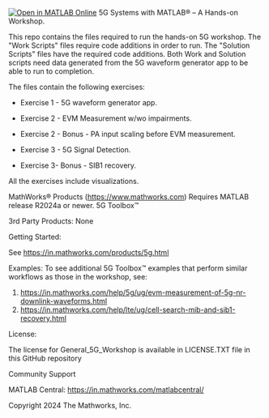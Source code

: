 [![Open in MATLAB Online](https://www.mathworks.com/images/responsive/global/open-in-matlab-online.svg)](https://matlab.mathworks.com/open/github/v1?repo=iabdallamath/5G-Workshop-)
5G Systems with MATLAB®  – A Hands-on Workshop. 

This repo contains the files required to run the hands-on 5G workshop.  The "Work Scripts" files require code additions in order to run.  The "Solution Scripts" files have the required code additions. Both Work and Solution scripts need data generated from the 5G waveform generator app to be able to run to completion.

The files contain the following exercises:


- Exercise 1 - 5G waveform generator app.

- Exercise 2 - EVM Measurement w/wo impairments.

- Exercise 2 - Bonus - PA input scaling before EVM measurement.

- Exercise 3 - 5G Signal Detection.

- Exercise 3- Bonus - SIB1 recovery.

All the exercises include visualizations.



MathWorks® Products (https://www.mathworks.com)
Requires MATLAB release R2024a or newer.
5G Toolbox™

3rd Party Products:
None

Getting Started:

See https://in.mathworks.com/products/5g.html

Examples:
To see additional 5G Toolbox™ examples that perform
similar workflows as those in the workshop, see:

1. https://in.mathworks.com/help/5g/ug/evm-measurement-of-5g-nr-downlink-waveforms.html
2. https://in.mathworks.com/help/lte/ug/cell-search-mib-and-sib1-recovery.html



License:

The license for General_5G_Workshop is available in LICENSE.TXT file in this GitHub repository

Community Support

MATLAB Central: https://in.mathworks.com/matlabcentral/

Copyright 2024 The Mathworks, Inc.



